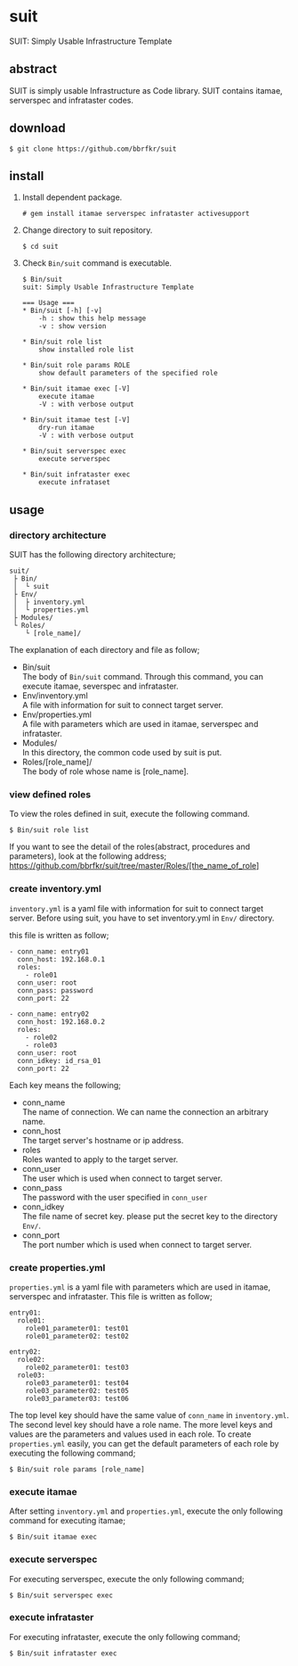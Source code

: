 # suit 
SUIT: Simply Usable Infrastructure Template

## abstract
SUIT is simply usable Infrastructure as Code library. SUIT contains itamae, serverspec and infrataster codes.

## download  
    
```
$ git clone https://github.com/bbrfkr/suit
```

## install
1. Install dependent package.  

    ```
    # gem install itamae serverspec infrataster activesupport
    ```
2. Change directory to suit repository.  

    ```
    $ cd suit
    ```
3. Check `Bin/suit` command is executable.  
    ```
    $ Bin/suit
    suit: Simply Usable Infrastructure Template 
    
    === Usage === 
    * Bin/suit [-h] [-v]
        -h : show this help message
        -v : show version

    * Bin/suit role list
        show installed role list

    * Bin/suit role params ROLE
        show default parameters of the specified role

    * Bin/suit itamae exec [-V]
        execute itamae
        -V : with verbose output

    * Bin/suit itamae test [-V]
        dry-run itamae
        -V : with verbose output

    * Bin/suit serverspec exec
        execute serverspec

    * Bin/suit infrataster exec
        execute infrataset
    ```

## usage

### directory architecture
SUIT has the following directory architecture;
```
suit/
 ├ Bin/
 │  └ suit
 ├ Env/
 │  ├ inventory.yml
 │  └ properties.yml
 ├ Modules/
 └ Roles/
    └ [role_name]/
```
The explanation of each directory and file as follow;
* Bin/suit  
The body of `Bin/suit` command. Through this command, you can execute itamae, severspec and infrataster.
* Env/inventory.yml  
A file with information for suit to connect target server.
* Env/properties.yml  
A file with parameters which are used in itamae, serverspec and infrataster.
* Modules/  
In this directory, the common code used by suit is put.
* Roles/[role_name]/  
The body of role whose name is [role_name].

### view defined roles
To view the roles defined in suit, execute the following command.
```
$ Bin/suit role list
```
If you want to see the detail of the roles(abstract, procedures and parameters), look at the following address;  
https://github.com/bbrfkr/suit/tree/master/Roles/[the_name_of_role]

### create inventory.yml
`inventory.yml` is a yaml file with information for suit to connect target server. Before using suit, you have to set inventory.yml in `Env/` directory.

this file is written as follow;

```
- conn_name: entry01
  conn_host: 192.168.0.1
  roles:
    - role01
  conn_user: root
  conn_pass: password
  conn_port: 22
 
- conn_name: entry02
  conn_host: 192.168.0.2
  roles:
    - role02
    - role03
  conn_user: root
  conn_idkey: id_rsa_01
  conn_port: 22
```
Each key means the following;
* conn_name  
The name of connection. We can name the connection an arbitrary name.
* conn_host  
The target server's hostname or ip address.
* roles  
Roles wanted to apply to the target server.
* conn_user  
The user which is used when connect to target server.
* conn_pass  
The password with the user specified in `conn_user`
* conn_idkey  
The file name of secret key. please put the secret key to the directory `Env/`.
* conn_port  
The port number which is used when connect to target server.

### create properties.yml
`properties.yml` is a yaml file with parameters which are used in itamae, serverspec and infrataster. This file is written as follow;
```
entry01:
  role01:
    role01_parameter01: test01
    role01_parameter02: test02    

entry02:
  role02:
    role02_parameter01: test03
  role03:
    role03_parameter01: test04
    role03_parameter02: test05
    role03_parameter03: test06
```
The top level key should have the same value of `conn_name` in `inventory.yml`. The second level key should have a role name. The more level keys and values are the parameters and values used in each role. To create `properties.yml` easily, you can get the default parameters of each role by executing the following command;
```
$ Bin/suit role params [role_name]
```

### execute itamae
After setting `inventory.yml` and `properties.yml`, execute the only following command for executing itamae;
```
$ Bin/suit itamae exec
```

### execute serverspec
For executing serverspec, execute the only following command;
```
$ Bin/suit serverspec exec
```

### execute infrataster
For executing infrataster, execute the only following command;
```
$ Bin/suit infrataster exec
```
